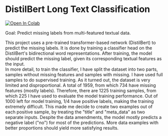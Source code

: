 # DistilBert Long Text Classification
[![Open In Colab](https://colab.research.google.com/assets/colab-badge.svg)](https://colab.research.google.com/drive/1FF10UCiKWyGYt3-sYzH786mjsrzE--dC)

Goal: Predict missing labels from multi-featured textual data.  

This project uses a pre-trained transformer-based network (DistilBert) to predict the missing labels. It is done by training a classifier head on the DistilBert's bidirectional word representations. After training, the model should predict the missing label, given its corresponding textual features as the input.  
In more detail, to train the classifier, I have split the dataset into two parts, samples without missing features and samples with missing. I have used full samples to do supervised training.  As it turned out, the dataset is very limited and disproportional. A total of 1959, from which 734 have missing features (mostly labels). Therefore, there are 1225 training samples, from which 225 I have used to evaluate the model training performance. Out of 1000 left for model training, 1/4 have positive labels, making the training extremely difficult. This made me decide to create two examples out of each positive sample, by treating the "title" and "meta_data" as two separate inputs.  Despite the data amendments, the model mostly predicts a negative label ("no") for most of the predictions. More data examples with better proportions should yield more satisfying results.
